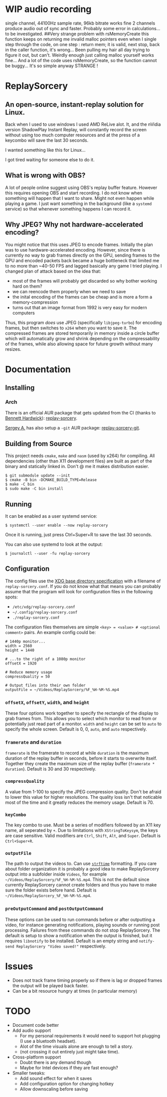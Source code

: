 # WIP audio recording
single channel, 44100Hz sample rate, 96kb bitrate works fine
2 channels produce audio out of sync and faster. Probably some
error in calculations... to be investigated.
##Very strange problem with rsMemoryCreate
this function keeps on returning me invalid malloc pointers
even when I single step through the code, on one step :
return mem;
it is valid, next stop, back in the caller function, it's wrong...
Been pulling my hair all day trying to figure it out, but can't.
Weirdly enough just calling malloc yourself works fine... And a lot of 
the code uses rsMemoryCreate, so the function cannot be buggy... It's so simple anyway
STRANGE !

# ReplaySorcery
## An open-source, instant-replay solution for Linux.
Back when I used to use windows I used AMD ReLive alot. It, and the nVidia version ShadowPlay Instant Replay, will constantly record the screen without using too much computer resources and at the press of a keycombo will save the last 30 seconds.

I wanted something like this for Linux...

I got tired waiting for someone else to do it.

## What is wrong with OBS?
A lot of people online suggest using OBS's replay buffer feature. However this requires opening OBS and start recording. I do not know when something will happen that I want to share. Might not even happen while playing a game. I just want something in the background (like a `systemd` service) so that whenever something happens I can record it.

## Why JPEG? Why not hardware-accelerated encoding?
You might notice that this uses JPEG to encode frames. Initially the plan was to use hardware-accelerated encoding. However, since there is currently no way to grab frames directly on the GPU, sending frames to the GPU and encoded packets back became a huge bottleneck that limited me to no more than ~40-50 FPS and lagged basically any game I tried playing. I changed plan of attack based on the idea that:
- most of the frames will probably get discarded so why bother working hard on them?
- we can reencode them properly when we need to save
- the inital encoding of the frames can be cheap and is more a form a memory-compression
- turns out that an image format from 1992 is very easy for modern computers

Thus, this program _does_ use JPEG (specifically `libjpeg-turbo`) for encoding frames, but then switches to `x264` when you want to save it. The compressed frames are stored temporarily in memory inside a circle buffer which will automatically grow and shrink depending on the compressability of the frames, while also allowing space for future growth without many resizes.

# Documentation
## Installing
### Arch
There is an official AUR package that gets updated from the CI (thanks to [Bennett Hardwick](https://github.com/bennetthardwick)): [replay-sorcery](https://aur.archlinux.org/packages/replay-sorcery).

[Sergey A.](https://github.com/murlakatamenka) has also setup a `-git` AUR package: [replay-sorcery-git](https://aur.archlinux.org/packages/replay-sorcery-git).

## Building from Source
This project needs `cmake`, `make` and `nasm` (used by x264) for compiling. All dependencies (other than X11 development files) are built as part of the binary and statically linked in. Don't @ me it makes distribution easier.
```
$ git submodule update --init
$ cmake -B bin -DCMAKE_BUILD_TYPE=Release
$ make -C bin
$ sudo make -C bin install
```

## Running
It can be enabled as a user systemd service:
```
$ systemctl --user enable --now replay-sorcery
```

Once it is running, just press Ctrl+Super+R to save the last 30 seconds.

You can also use systemd to look at the output:
```
$ journalctl --user -fu replay-sorcery
```

## Configuration
The config files use the [XDG base directory specification](https://specifications.freedesktop.org/basedir-spec/basedir-spec-latest.html) with a filename of `replay-sorcery.conf`. If you do not know what that means you can probably assume that the program will look for configuration files in the following spots:
- `/etc/xdg/replay-sorcery.conf`
- `~/.config/replay-sorcery.conf`
- `./replay-sorcery.conf`

The configuration files themselves are simple `<key> = <value> # <optional comment>` pairs. An example config could be:

```
# 1440p monitor...
width = 2560
height = 1440

# ...to the right of a 1080p monitor
offsetX = 1920

# Reduce memory usage
compressQuality = 50

# Output files into their own folder
outputFile = ~/Videos/ReplaySorcery/%F_%H-%M-%S.mp4
```

### `offsetX`, `offsetY`, `width`, and `height`
These four options work together to specify the rectangle of the display to grab frames from. This allows you to select which monitor to read from or potentially just read part of a monitor. `width` and `height` can be set to `auto` to specify the whole screen. Default is 0, 0, `auto`, and `auto` respectively.

### `framerate` and `duration`
`framerate` is the framerate to record at while `duration` is the maximum duration of the replay buffer in seconds, before it starts to overwrite itself. Together they create the maximum size of the replay buffer (`framerate * duration`). Default is 30 and 30 respectively.

### `compressQuality`
A value from 1-100 to specify the JPEG compression quality. Don't be afraid to lower this value for higher resolutions. The quality loss isn't that noticable most of the time and it greatly reduces the memory usage. Default is 70.

### `keyCombo`
The key combo to use. Must be a series of modifiers followed by an X11 key name, all seperated by `+`. Due to limitations with `XStringToKeysym`, the keys are case sensitive. Valid modifiers are `Ctrl`, `Shift`, `Alt`, and `Super`. Default is `Ctrl+Super+R`.

### `outputFile`
The path to output the videos to. Can use [`strftime`](https://en.cppreference.com/w/c/chrono/strftime) formatting. If you care about folder organization it is probably a good idea to make ReplaySorcery output into a subfolder inside `Videos`, for example `~/Videos/ReplaySorcery/%F_%H-%M-%S.mp4`. This is not the default since currently ReplaySorcery cannot create folders and thus you have to make sure the folder exists before hand. Default is `~/Videos/ReplaySorcery_%F_%H-%M-%S.mp4`.

### `preOutputCommand` and `postOutputCommand`
These options can be used to run commands before or after outputting a video, for instance generating notifications, playing sounds or running post processing. Failures from these commands do not stop ReplaySorcery. The default is setup to show a notification when the output is finished, but it requires `libnotify` to be installed. Default is an empty string and `notify-send ReplaySorcery "Video saved!"` respectively.

# Issues
- Does not track frame timing properly so if there is lag or dropped frames the output will be played back faster.
- Can be a bit resource hungry at times (in particular memory)

# TODO
- Document code better
- Add audio support
  - For my personal requirements it would need to support hot plugging (I use a bluetooth headset).
  - Alot of the time visuals alone are enough to tell a story.
  - (not crossing it out entirely just might take time).
- Cross-platform support
  - Doubt there is any demand though
  - Maybe for Intel devices if they are fast enough?
- Smaller tweaks:
  - Add sound effect for when it saves
  - Add configuration option for changing hotkey
  - Allow downscaling before saving
